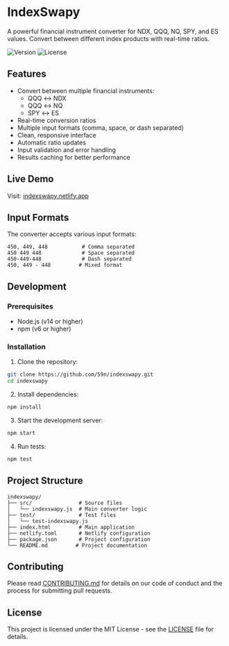 # IndexSwapy

A powerful financial instrument converter for NDX, QQQ, NQ, SPY, and ES values. Convert between different index products with real-time ratios.

![Version](https://img.shields.io/badge/version-1.0.0-blue)
![License](https://img.shields.io/badge/license-MIT-green)

## Features

* Convert between multiple financial instruments:
  * QQQ ↔ NDX
  * QQQ ↔ NQ
  * SPY ↔ ES
* Real-time conversion ratios
* Multiple input formats (comma, space, or dash separated)
* Clean, responsive interface
* Automatic ratio updates
* Input validation and error handling
* Results caching for better performance

## Live Demo

Visit: [indexswapy.netlify.app](https://indexswapy.netlify.app)

## Input Formats

The converter accepts various input formats:

```
450, 449, 448           # Comma separated
450 449 448             # Space separated
450-449-448             # Dash separated
450, 449 - 448         # Mixed format
```

## Development

### Prerequisites

* Node.js (v14 or higher)
* npm (v6 or higher)

### Installation

1. Clone the repository:
```bash
git clone https://github.com/59n/indexswapy.git
cd indexswapy
```

2. Install dependencies:
```bash
npm install
```

3. Start the development server:
```bash
npm start
```

4. Run tests:
```bash
npm test
```

## Project Structure

```
indexswapy/
├── src/               # Source files
│   └── indexswapy.js  # Main converter logic
├── test/              # Test files
│   └── test-indexswapy.js
├── index.html         # Main application
├── netlify.toml       # Netlify configuration
├── package.json       # Project configuration
└── README.md         # Project documentation
```

## Contributing

Please read [CONTRIBUTING.md](CONTRIBUTING.md) for details on our code of conduct and the process for submitting pull requests.

## License

This project is licensed under the MIT License - see the [LICENSE](LICENSE) file for details.
